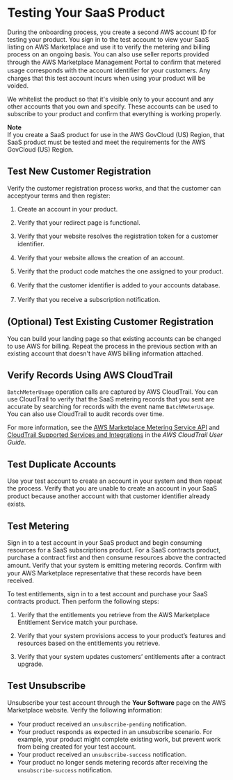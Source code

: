 # Testing Your SaaS Product<a name="testing-your-saas-product"></a>

 During the onboarding process, you create a second AWS account ID for testing your product\. You sign in to the test account to view your SaaS listing on AWS Marketplace and use it to verify the metering and billing process on an ongoing basis\. You can also use seller reports provided through the AWS Marketplace Management Portal to conﬁrm that metered usage corresponds with the account identiﬁer for your customers\. Any charges that this test account incurs when using your product will be voided\. 

 We whitelist the product so that it's visible only to your account and any other accounts that you own and specify\. These accounts can be used to subscribe to your product and confirm that everything is working properly\. 

**Note**  
 If you create a SaaS product for use in the AWS GovCloud \(US\) Region, that SaaS product must be tested and meet the requirements for the AWS GovCloud \(US\) Region\. 

## Test New Customer Registration<a name="test-new-customer-registration"></a>

 Verify the customer registration process works, and that the customer can acceptyour terms and then register: 

1.  Create an account in your product\. 

1.  Verify that your redirect page is functional\. 

1.  Verify that your website resolves the registration token for a customer identiﬁer\. 

1.  Verify that your website allows the creation of an account\. 

1.  Verify that the product code matches the one assigned to your product\. 

1.  Verify that the customer identiﬁer is added to your accounts database\. 

1.  Verify that you receive a subscription notiﬁcation\. 

## \(Optional\) Test Existing Customer Registration<a name="optional-test-existing-customer-registration"></a>

 You can build your landing page so that existing accounts can be changed to use AWS for billing\. Repeat the process in the previous section with an existing account that doesn't have AWS billing information attached\. 

## Verify Records Using AWS CloudTrail<a name="verify-records-using-aws-cloudtrail"></a>

`BatchMeterUsage` operation calls are captured by AWS CloudTrail\. You can use CloudTrail to verify that the SaaS metering records that you sent are accurate by searching for records with the event name `BatchMeterUsage`\. You can also use CloudTrail to audit records over time\. 

 For more information, see the [AWS Marketplace Metering Service API](http://docs.aws.amazon.com/marketplacemetering/latest/APIReference/Welcome.html) and [CloudTrail Supported Services and Integrations](https://docs.aws.amazon.com/awscloudtrail/latest/userguide/cloudtrail-supported-services.html) in the *AWS CloudTrail User Guide*\. 

## Test Duplicate Accounts<a name="test-duplicate-accounts"></a>

 Use your test account to create an account in your system and then repeat the process\. Verify that you are unable to create an account in your SaaS product because another account with that customer identiﬁer already exists\. 

## Test Metering<a name="test-metering"></a>

 Sign in to a test account in your SaaS product and begin consuming resources for a SaaS subscriptions product\. For a SaaS contracts product, purchase a contract first and then consume resources above the contracted amount\. Verify that your system is emitting metering records\. Conﬁrm with your AWS Marketplace representative that these records have been received\. 

 To test entitlements, sign in to a test account and purchase your SaaS contracts product\. Then perform the following steps: 

1.  Verify that the entitlements you retrieve from the AWS Marketplace Entitlement Service match your purchase\. 

1.  Verify that your system provisions access to your product’s features and resources based on the entitlements you retrieve\. 

1.  Verify that your system updates customers’ entitlements after a contract upgrade\. 

## Test Unsubscribe<a name="test-unsubscribe"></a>

 Unsubscribe your test account through the **Your Software** page on the AWS Marketplace website\. Verify the following information: 
+  Your product received an `unsubscribe-pending` notiﬁcation\. 
+  Your product responds as expected in an unsubscribe scenario\. For example, your product might complete existing work, but prevent work from being created for your test account\. 
+  Your product received an `unsubscribe-success` notiﬁcation\. 
+  Your product no longer sends metering records after receiving the `unsubscribe-success` notiﬁcation\. 